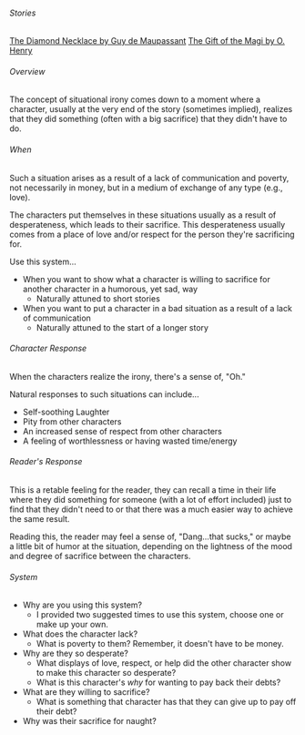 ###### Stories
[The Diamond Necklace by Guy de Maupassant](https://www.gutenberg.org/cache/epub/3090/pg3090-images.html#id_2H_4_0056)
[The Gift of the Magi by O. Henry](https://www.gutenberg.org/cache/epub/7256/pg7256-images.html)
###### Overview
The concept of situational irony comes down to a moment where a character, usually at the very end of the story (sometimes implied), realizes that they did something (often with a big sacrifice) that they didn't have to do.
###### When
Such a situation arises as a result of a lack of communication and poverty, not necessarily in money, but in a medium of exchange of any type (e.g., love).

The characters put themselves in these situations usually as a result of desperateness, which leads to their sacrifice. This desperateness usually comes from a place of love and/or respect for the person they're sacrificing for.

Use this system...
- When you want to show what a character is willing to sacrifice for another character in a humorous, yet sad, way
	- Naturally attuned to short stories
- When you want to put a character in a bad situation as a result of a lack of communication
	- Naturally attuned to the start of a longer story
###### Character Response
When the characters realize the irony, there's a sense of, "Oh."

Natural responses to such situations can include...
- Self-soothing Laughter
- Pity from other characters
- An increased sense of respect from other characters
- A feeling of worthlessness or having wasted time/energy
###### Reader's Response
This is a retable feeling for the reader, they can recall a time in their life where they did something for someone (with a lot of effort included) just to find that they didn't need to or that there was a much easier way to achieve the same result.

Reading this, the reader may feel a sense of, "Dang...that sucks," or maybe a little bit of humor at the situation, depending on the lightness of the mood and degree of sacrifice between the characters.
###### System
- Why are you using this system?
	- I provided two suggested times to use this system, choose one or make up your own.
- What does the character lack?
	- What is poverty to them? Remember, it doesn't have to be money.
- Why are they so desperate?
	- What displays of love, respect, or help did the other character show to make this character so desperate?
	- What is this character's *why* for wanting to pay back their debts?
- What are they willing to sacrifice?
	- What is something that character has that they can give up to pay off their debt?
- Why was their sacrifice for naught?